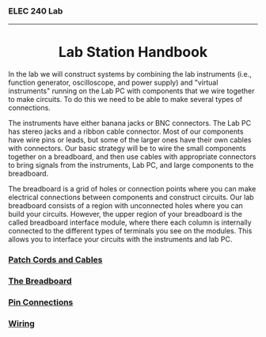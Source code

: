 <h3>ELEC 240 Lab<hr></h3>
<center>
<h1>
Lab Station Handbook
</h1></center>

<p>In the lab we will construct systems by combining the lab instruments (i.e., function generator, oscilloscope, and power supply) and &quot;virtual instruments" running on the Lab PC
with components that we wire together to make circuits.
To do this we need to be able to make several types of connections.</p>
<p>The instruments have either banana jacks or BNC connectors.
The Lab PC has stereo jacks and a ribbon cable connector.
Most of our components have wire pins or leads, but some of the
larger ones have their own cables with connectors.
Our basic strategy will be to wire the small components together
on a breadboard, and then use cables with appropriate connectors
to bring signals from the instruments, Lab PC, and large
components to the breadboard.</p>
<p>The breadboard is a grid of holes or connection points where you can make electrical connections between components and construct circuits. Our lab breadboard consists of a region with unconnected holes where you can build your circuits. However, the upper region of your breadboard is the called breadboard interface module, where there each column is internally connected to the different types of terminals you see on the modules. This allows you to interface your circuits with the instruments and lab PC. 
</p>
<a name=Patch Cords and Cables href=file.3.html><h3>Patch Cords and Cables</h3></a>

<a name=The Breadboard href=breadboard.html><h3>The Breadboard</h3></a>

<a name=The Interface Modules href=interface.html><h3>Pin Connections</h3></a>

<a name=Wiring href=wiring.html><h3>Wiring</h3></a>

